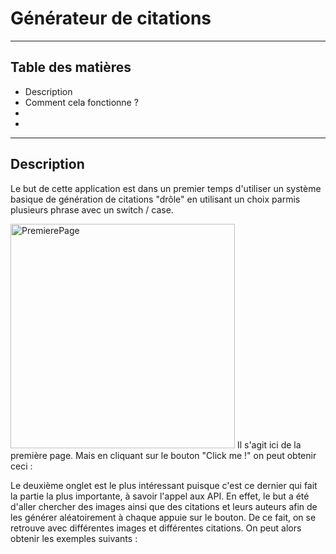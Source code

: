 # Générateur de citations

---

## Table des matières

- Description
- Comment cela fonctionne ?
- 
- 

---

## Description 

Le but de cette application est dans un premier temps d'utiliser un système basique de génération de citations "drôle" en utilisant un choix parmis plusieurs phrase avec un switch / case. 

<img width="359" alt="PremierePage" src="https://user-images.githubusercontent.com/49784350/70452889-26712a80-1aa8-11ea-8b0f-1d068a738729.png">
Il s'agit ici de la première page. Mais en cliquant sur le bouton "Click me !" on peut obtenir ceci : 


Le deuxième onglet est le plus intéressant puisque c'est ce dernier qui fait la partie la plus importante, à savoir l'appel aux API. 
En effet, le but a été d'aller chercher des images ainsi que des citations et leurs auteurs afin de les générer aléatoirement à chaque appuie sur le bouton. 
De ce fait, on se retrouve avec différentes images et différentes citations.
On peut alors obtenir les exemples suivants : 
